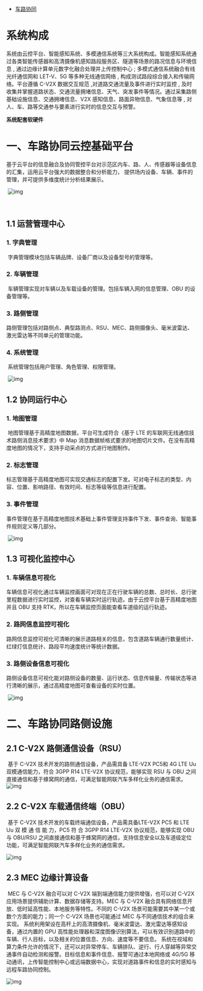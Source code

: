 - [车路协同](http://www.dsfits.com/fanganshow.php?cid=106&id=141)

# 系统构成

系统由云控平台、智能感知系统、多模通信系统等三大系统构成。智能感知系统通过各类智能传感器和高清摄像机感知路段服务区、隧道等场景的路况信息与环境信息 , 通过边缘计算单元数字化融合处理并上传控制中心 ; 多模式通信系统融合有线光纤通信网和 LET-V、5G 等多种无线通信网络 ,  构成测试路段综合接入和传输网络。平台遵循 C-V2X 数据交互规范 ,对道路交通流量及事件进行实时监控 ,  及时收集并掌握道路状态、交通流量拥堵信息、天气、突发事件等情况。通过采集路侧基础设施信息、交通拥堵信息、V2X  感知信息、路面异物信息、气象信息等 , 对人、车、路等交通参与要素进行实时的信息交互与预警。 

**系统配套软硬件** 

# 一、车路协同云控基础平台

​	基于云平台的信息融合及协同管控平台对示范区内车、路、人、传感器等设备信息的汇集，运用云平台强大的数据整合和分析能力， 提供场内设备、车辆、事件的管理，并可提供多维度统计分析结果展示。 

​	![img](http://www.dsfits.com/uploads/image/20210408/1617854013.jpg) 

​	

## 1.1 运营管理中心

### 1. 字典管理 

​	字典管理模块包括车辆品牌、设备厂商以及设备型号的管理等。 

### 2. 车辆管理 

​	车辆管理实现对车辆以及车载设备的管理。包括车辆入网的信息管理、OBU 的设备管理等。 

### 3. 路侧管理 

​	路侧管理包括对路侧点、典型路测点、RSU、MEC、路侧摄像头、毫米波雷达、激光雷达等不同单元的管理功能。 

### 4. 系统管理 

​	系统管理包括用户管理、角色管理、权限管理。 

​	![img](http://www.dsfits.com/uploads/image/20210408/1617862575.jpg) 

## 1.2 协同运行中心

### 1.  地图管理 

​	地图管理基于高精度地图数据，平台可生成符合《基于 LTE 的车联网无线通信技术路侧消息技术要求》中 Map 消息数据帧格式要求的地图切片文件。在没有高精度地图的情况下，支持手动采点的方式进行地图制作。 

### 2. 标志管理 

​	标志管理基于高精度地图可实现交通标志的配置下发。可对电子标志的类型、内容、位置、影响路径、有效时间、标志等级等信息进行配置。 

### 3. 事件管理 

​	事件管理在基于高精度地图技术基础上事件管理支持事件下发、事件查询、智能事件规则定义等几部分。 

​	![img](http://www.dsfits.com/uploads/image/20210408/1617857635.jpg) 

## 1.3 可视化监控中心

### 1. 车辆信息可视化 

​	车辆信息可视化通过车辆监控画面可对现在正在行驶车辆的总数、总时长、总行驶里程数据进行实时监控，对查看车辆实时运行轨迹。由于云控平台基于高精度地图并且 OBU 支持 RTK，所以在车辆监控页面能查看车道级的运行轨迹。 

### 2. 路网信息监控可视化 

​	路网信息监控可视化可清晰的展示道路相关的信息，包含道路车辆通行数量统计、红绿灯信息统计、路段平均速度统计等统计数据。 

### 3. 路侧设备信息可视化 

​	路侧设备信息可视化能对路侧设备的数量、运行状态、信息传输量、传输状态等进行清晰的展示，通过高精度地图可查看设备的实时位置。 

​	![img](http://www.dsfits.com/uploads/image/20210408/1617861269.png) 

# 二、车路协同路侧设施

## 2.1 C-V2X 路侧通信设备（RSU）

​	基于 C-V2X 技术开发的路侧通信设备，产品需具备 LTE-V2X PC5和  4G LTE Uu 双模通信能力，符合 3GPP R14 LTE-V2X 协议规范，能够实现 RSU 与 OBU  之间直接通信和基于蜂窝网的通信，可满足智能网联汽车多样化业务的通信需求。 ![img](http://www.dsfits.com/uploads/image/20210408/1617868030.png) 

## 2.2 C-V2X 车载通信终端（OBU）

​	基于 C-V2X 技术开发的车载终端通信设备，产品需具备LTE-V2X PC5 和 LTE Uu 双 模 通 信 能 力，PC5 符 合 3GPP R14 LTE-V2X 协议规范，能够实现 OBU 与 OBU/RSU  之间直接通信和基于蜂窝网的通信，支持信息安全以及车道级定位功能，可满足智能网联汽车多样化业务的通信需求。 

![img](http://www.dsfits.com/uploads/image/20210408/1617866551.jpg) 

## 2.3 MEC 边缘计算设备

​	MEC 与 C-V2X 融合可以对 C-V2X 端到端通信能力提供增强，也可以对  C-V2X 应用场景提供辅助计算、数据存储等支持。MEC 与 C-V2X 融合具有网络信息开放、低时延高性能、本地服务等特性。不同的 C-V2X 场景可能需要其中某一个或数个方面的能力；同一个 C-V2X 场景也可能通过 MEC 与不同通信技术的组合来实现。
 系统利用架设在高杆上的高清摄像机、毫米波雷达、激光雷达等感知设备，通过内置的 GPU 高性能处理器和深度图像识别算法，可以有效识别道路中的车辆、行人目标，以及相关的位置信息、方向、速度等不要信息。
 系统在视域和算力条件允许的情况下，还可以对异常停车、车辆排队、逆行、行人穿越等异常交通事件自动检测和报警。目标信息和事件信息、报警可通过本地网络或 4G/5G 移动通讯，上传智能控制中心或远端数据中心，实现对道路事件和信息的实时感知与远程车路协同控制。 


 ![img](http://www.dsfits.com/uploads/image/20210408/1617866079.jpg) 

